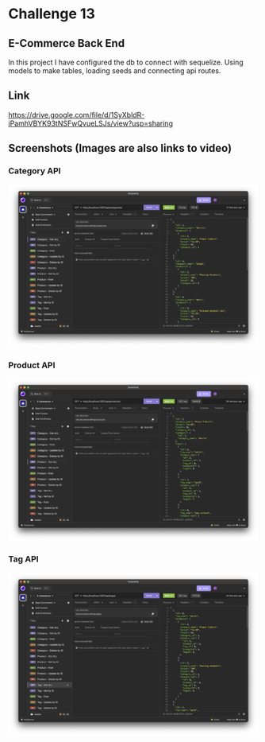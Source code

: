 # Challenge 13

## E-Commerce Back End

In this project I have configured the db to connect with sequelize. Using models to make tables, loading seeds and connecting api routes.

## Link

https://drive.google.com/file/d/1SyXbldR-iPamhVBYK93tNSFwQvueLSJs/view?usp=sharing

## Screenshots (Images are also links to video)

### Category API

[![A video thumbnail of the category api request for an e-commerce application.](./assets/images/categories.png)](https://drive.google.com/file/d/1SyXbldR-iPamhVBYK93tNSFwQvueLSJs/view?usp=sharing)

### Product API

[![A video thumbnail of the product api request for an e-commerce application.](./assets/images/products.png)](https://drive.google.com/file/d/1SyXbldR-iPamhVBYK93tNSFwQvueLSJs/view?usp=sharing)

### Tag API

[![A video thumbnail of the tags api request for an e-commerce application.](./assets/images/tags.png)](https://drive.google.com/file/d/1SyXbldR-iPamhVBYK93tNSFwQvueLSJs/view?usp=sharing)
